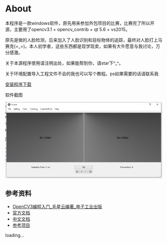 # About

本程序是一款windows软件，原先用来参加外包项目的比赛，比赛完了所以开源，主要用了opencv3.1 + opencv_contrib + qt 5.6 + vs2015。

原先是做的人脸检测，后来加入了人脸识别和目标物体的追踪，最终对人脸打上马赛克(=_=)。本人初学者，这些东西都是现学现卖，如果有大牛愿意与我讨论，万分感激。

关于本源程序使用请注明出处，如果能帮到你，请star下^_^。

关于环境配置导入工程文件不会的我也可以写个教程。ps如果需要的话请联系我

[安装程序下载](http://gh60.cn/upload/setup.exe)

软件截图

![](view.png)

## 参考资料

* [OpenCV3编程入门_毛星云编著_电子工业出版](http://gh60.cn/upload/OpenCV3.pdf)
* [官方文档]()
* [中文文档](http://www.opencv.org.cn/opencvdoc/2.3.2/html/doc/tutorials/tutorials.html)
* [参考项目]()


loading...

